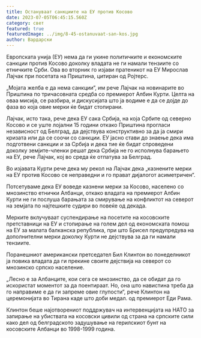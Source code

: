 ```yaml
---
title: Остануваат санкциите на ЕУ против Косово
date: 2023-07-05T06:45:15.560Z
category: свет
featured: true
featuredImage: ../img/8-45-ostanuvaat-san-kos.jpg
author: Вардарски
---
```

Европската унија (ЕУ) нема да ги укине политичките и економските санкции против Косово доколку владата не ги намали тензиите со етничките Срби. Ова во вторник го изјави пратеникот на ЕУ Мирослав Лајчак при посетата на Приштина, цитиран од Ројтерс.

„Мојата желба е да нема санкции“, им рече Лајчак на новинарите во Приштина по тричасовната средба со премиерот Албин Курти. Целта на оваа мисија, се разбира, и дискусијата што ја водиме е да се дојде до фаза во која овие мерки ќе бидат стопирани.

Лајчак, исто така, рече дека ЕУ сака Србија, на која Србите од северно Косово и се уште лојални 15 години откако Приштина прогласи независност од Белград, да дејствува конструктивно за да ја смири кризата или да се соочи со санкции. ЕУ јасно стави до знаење дека има подготвени санкции и за Србија и дека тие ќе бидат спроведени доколку земјите-членки решат дека Србија не го исполнува барањето на ЕУ, рече Лајчак, кој во среда ќе отпатува за Белград.

Во изјавата Курти рече дека му рекол на Лајчак дека „казнените мерки на ЕУ против Косово се неправедни и го прават дијалогот асиметричен“.

Потсетуваме дека ЕУ воведе казнени мерки за Косово, населено со мнозинство етнички Албанци, откако владата на премиерот Албин Курти не ги послуша барањата за смирување на конфликтот на северот на земјата по најтешките судири во повеќе од декада.

Мерките вклучуваат суспендирање на посетите на косовските претставници на ЕУ и стопирање на голем дел од економската помош на ЕУ за малата балканска република, при што Брисел предупредува на дополнителни мерки доколку Курти не дејствува за да ги намали тензиите.

Поранешниот американски претседател Бил Клинтон во понеделникот ја повика владата да ги прекине своите дејствија на северот со мнозинско српско население.

„Лесно е за Албанците, кои сега се мнозинство, да се обидат да го искористат моментот за да поентираат. Но, она што навистина треба да го направиме е да ги запреме овие глупости“, рече Клинтон на церемонијата во Тирана каде што доби медал. од премиерот Еди Рама.

Клинтон беше најотворениот поддржувач на интервенцијата на НАТО за запирање на убиствата на косовски цивили од страна на српските сили како дел од белградското задушување на герилскиот бунт на косовските Албанци во 1998-1999 година.